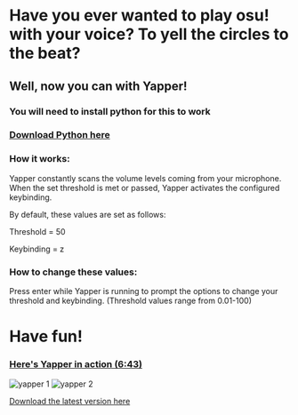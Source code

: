 # Have you ever wanted to play osu! with your voice? To yell the circles to the beat? 

## Well, now you can with Yapper!

### You will need to install python for this to work

### [Download Python here](https://www.python.org/downloads/)

### How it works:

Yapper constantly scans the volume levels coming from your microphone. When the set threshold is met or passed, Yapper activates the configured keybinding.

By default, these values are set as follows:

Threshold = 50

Keybinding = z

### How to change these values:

Press enter while Yapper is running to prompt the options to change your threshold and keybinding. (Threshold values range from 0.01-100)


# Have fun!

### [Here's Yapper in action (6:43)](https://www.youtube.com/watch?v=25XTscgFHYE?t=404)

![yapper 1](https://github.com/user-attachments/assets/3f2b1234-95d4-4fc9-9632-5c4185832377)
![yapper 2](https://github.com/user-attachments/assets/4b802f3d-0432-45e9-9478-e7bb2e838bfe)

[Download the latest version here](https://github.com/Jaymusta/Yapper/releases)

